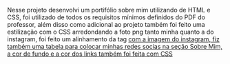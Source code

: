 Nesse projeto desenvolvi um portifólio sobre mim utilizando de HTML e CSS, foi utilizado de todos os requisitos mínimos definidos do PDF do professor, além disso como adicional ao projeto também foi feito uma estilização com o CSS arredondando a foto png tanto minha quanto a do instagram, foi feito um alinhamento da tag <a href> com a imagem do instagram, fiz também uma tabela para colocar minhas redes socias na seção Sobre Mim, a cor de fundo e a cor dos links também foi feita com CSS
